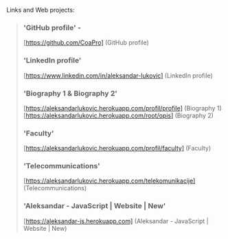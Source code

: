 Links and Web projects: 
>  ### 'GitHub profile' -
>  [https://github.com/CoaPro] 
>  (GitHub profile)
>  ### 'LinkedIn profile' 
>  [https://www.linkedin.com/in/aleksandar-lukovic] 
>  (LinkedIn profile)
>  ### 'Biography 1 & Biography 2' 
>  [https://aleksandarlukovic.herokuapp.com/profil/profile] 
>  (Biography 1) 
>  [https://aleksandarlukovic.herokuapp.com/root/opis] 
>  (Biography 2)
>  ### 'Faculty' 
>  [https://aleksandarlukovic.herokuapp.com/profil/faculty] 
>  (Faculty)
>  ### 'Telecommunications' 
>  [https://aleksandarlukovic.herokuapp.com/telekomunikacije] 
>  (Telecommunications)
>  ### 'Aleksandar - JavaScript | Website | New' 
>  [https://aleksandar-js.herokuapp.com] 
>  (Aleksandar - JavaScript | Website | New)
